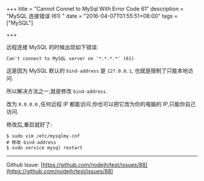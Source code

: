 +++
title = "Cannot Connet to MySql With Error Code 61"
description = "MySQL 连接错误 (61) "
date = "2016-04-07T01:55:51+08:00"
tags = ["MySQL"]

+++

远程连接 MySQL 的时候出现如下错误:

```
Can't connect to MySQL server on '*.*.*.*' (61)
```

这是因为 MySQL 默认的 `bind-address` 是 `127.0.0.1`, 也就是限制了只能本地访问.

<!--more-->

所以解决方法之一,就是修改 `bind-address`.

改为 `0.0.0.0` ,任何远程 IP 都能访问.你也可以把它改为你的电脑的 IP,只能你自己访问.

修改后,重启就好了:

```
$ sudo vim /etc/mysqlmy.cnf
# 修改 bind-address
$ sudo service mysql restart
```


---
Github Issue: [https://github.com/nodejh/test/issues/88](https://github.com/nodejh/test/issues/88)

